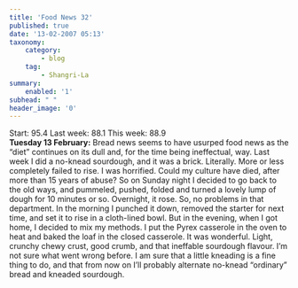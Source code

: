 ```yaml
---
title: 'Food News 32'
published: true
date: '13-02-2007 05:13'
taxonomy:
    category:
        - blog
    tag:
        - Shangri-La
summary:
    enabled: '1'
subhead: " "
header_image: '0'
---
```


Start: 95.4 Last week: 88.1 This week: 88.9  
**Tuesday 13 February:** Bread news seems to have usurped food news as the “diet” continues on its dull and, for the time being ineffectual, way. Last week I did a no-knead sourdough, and it was a brick. Literally. More or less completely failed to rise. I was horrified. Could my culture have died, after more than 15 years of abuse? So on Sunday night I decided to go back to the old ways, and pummeled, pushed, folded and turned a lovely lump of dough for 10 minutes or so. Overnight, it rose. So, no problems in that department. In the morning I punched it down, removed the starter for next time, and set it to rise in a cloth-lined bowl. But in the evening, when I got home, I decided to mix my methods. I put the Pyrex casserole in the oven to heat and baked the loaf in the closed casserole. It was wonderful. Light, crunchy chewy crust, good crumb, and that ineffable sourdough flavour. I’m not sure what went wrong before. I am sure that a little kneading is a fine thing to do, and that from now on I’ll probably alternate no-knead “ordinary” bread and kneaded sourdough.
